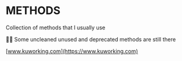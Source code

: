 # METHODS

Collection of methods that I usually use

🖖🖖 Some uncleaned unused and deprecated methods are still there

[www.kuworking.com](https://www.kuworking.com)